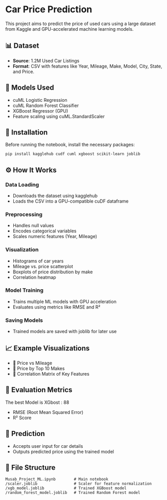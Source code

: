 # Car Price Prediction

This project aims to predict the price of used cars using a large dataset from Kaggle and GPU-accelerated machine learning models.

## 📊 Dataset

- **Source**: 1.2M Used Car Listings
- **Format**: CSV with features like Year, Mileage, Make, Model, City, State, and Price.

## 🧠 Models Used

- cuML Logistic Regression
- cuML Random Forest Classifier
- XGBoost Regressor (GPU)
- Feature scaling using cuML.StandardScaler

## 🔧 Installation

Before running the notebook, install the necessary packages:

```bash
pip install kagglehub cudf cuml xgboost scikit-learn joblib
```

## ⚙️ How It Works

### Data Loading
- Downloads the dataset using kagglehub
- Loads the CSV into a GPU-compatible cuDF dataframe

### Preprocessing
- Handles null values
- Encodes categorical variables
- Scales numeric features (Year, Mileage)

### Visualization
- Histograms of car years
- Mileage vs. price scatterplot
- Boxplots of price distribution by make
- Correlation heatmap

### Model Training
- Trains multiple ML models with GPU acceleration
- Evaluates using metrics like RMSE and R²

### Saving Models
- Trained models are saved with joblib for later use

## 📈 Example Visualizations

- 📍 Price vs Mileage
- 📍 Price by Top 10 Makes
- 📍 Correlation Matrix of Key Features

## 🧪 Evaluation Metrics
The best Model is XGbost : 88
- RMSE (Root Mean Squared Error)
- R² Score 

## 🧠 Prediction

- Accepts user input for car details
- Outputs predicted price using the trained model

## 📁 File Structure

```
Musab_Project_ML.ipynb        # Main notebook
/scaler.joblib                # Scaler for feature normalization
/xgb_model.joblib             # Trained XGBoost model
/random_forest_model.joblib   # Trained Random Forest model
```
